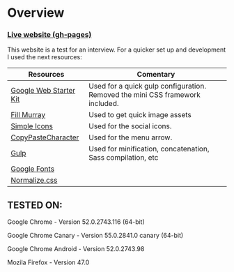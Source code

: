 

# Overview

### [Live website (gh-pages)](https://yagogc.github.io/sainsbury_htmlcss/)

This website is a test for an interview. For a quicker set up and development I used the next resources:



| Resources                                | Comentary                                                                                                                                                                                                                                                     |
|----------------------------------------|-------------------------------------------------------------------------------------------------------------------------------------------------------------------------------------------------------------------------------------------------------------|
| [Google Web Starter Kit](https://developers.google.com/web/tools/starter-kit/) | Used for a quick gulp configuration. Removed the mini CSS framework included. |
| [Fill Murray](http://www.fillmurray.com/) | Used to get quick image assets 
| [Simple Icons](https://simpleicons.org/) | Used for the social icons.
| [CopyPasteCharacter](http://www.copypastecharacter.com/) | Used for the menu arrow.
| [Gulp](http://gulpjs.com/) | Used for minification, concatenation, Sass compilation, etc
| [Google Fonts](https://fonts.google.com/) | 
| [Normalize.css](https://necolas.github.io/normalize.css/) | 

## TESTED ON:

Google Chrome - Version 52.0.2743.116 (64-bit)

Google Chrome Canary - Version 55.0.2841.0 canary (64-bit)

Google Chrome Android - Version 52.0.2743.98

Mozila Firefox - Version 47.0
